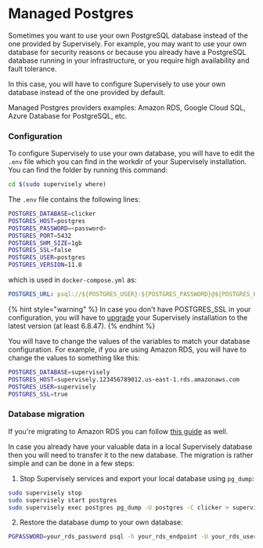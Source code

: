 # Managed Postgres

Sometimes you want to use your own PostgreSQL database instead of the one provided by Supervisely. For example, you may want to use your own database for security reasons or because you already have a PostgreSQL database running in your infrastructure, or you require high availability and fault tolerance.

In this case, you will have to configure Supervisely to use your own database instead of the one provided by default.

Managed Postgres providers examples: Amazon RDS, Google Cloud SQL, Azure Database for PostgreSQL, etc.

### Configuration

To configure Supervisely to use your own database, you will have to edit the `.env` file which you can find in the workdir of your Supervisely installation. You can find the folder by running this command:

```bash
cd $(sudo supervisely where)
```

The `.env` file contains the following lines:

```bash
POSTGRES_DATABASE=clicker
POSTGRES_HOST=postgres
POSTGRES_PASSWORD=<password>
POSTGRES_PORT=5432
POSTGRES_SHM_SIZE=1gb
POSTGRES_SSL=false
POSTGRES_USER=postgres
POSTGRES_VERSION=11.0
```

which is used in `docker-compose.yml` as:

```yaml
POSTGRES_URL: psql://${POSTGRES_USER}:${POSTGRES_PASSWORD}@${POSTGRES_HOST}:${POSTGRES_PORT}/${POSTGRES_DATABASE}
```

{% hint style="warning" %}
In case you don't have POSTGRES_SSL in your configuration, you will have to [upgrade](../update/upgrade.md) your Supervisely installation to the latest version (at least 6.8.47).
{% endhint %}

You will have to change the values of the variables to match your database configuration. For example, if you are using Amazon RDS, you will have to change the values to something like this:

```bash
POSTGRES_DATABASE=supervisely
POSTGRES_HOST=supervisely.123456789012.us-east-1.rds.amazonaws.com
POSTGRES_USER=supervisely
POSTGRES_SSL=true
```

### Database migration

If you're migrating to Amazon RDS you can follow [this guide](https://docs.aws.amazon.com/dms/latest/sbs/chap-manageddatabases.postgresql-rds-postgresql-full-load-pd_dump.html) as well.

In case you already have your valuable data in a local Supervisely database then you will need to transfer it to the new database. The migration is rather simple and can be done in a few steps:

1. Stop Supervisely services and export your local database using `pg_dump`:

```bash
sudo supervisely stop
sudo supervisely start postgres
sudo supervisely exec postgres pg_dump -U postgres -C clicker > supervisely_postgres_dump.sql
```

2. Restore the database dump to your own database:

```bash
PGPASSWORD=your_rds_password psql -h your_rds_endpoint -U your_rds_username -d your_rds_db_name -f /path/to/host/supervisely_postgres_dump.sql
```
